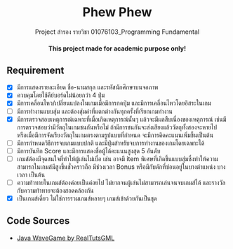 <h1 align="center">Phew Phew</h1>
<p align="center">Project สำรอง รายวิชา 01076103_Programming Fundamental</p>

<h4 align="center">This project made for academic purpose only!</h4>

## Requirement
- [X] มีการแสดงรายละเอียด ชื่อ-นามสกุล และรหัสนักศึกษาบนจอภาพ
- [X] ควบคุมโดยใช้คีย์บอร์ดไม่น้อยกว่า 4 ปุ่ม
- [X] มีการเคลื่อนไหว/เปลี่ยนแปลงในเกมเมื่อมีการกดปุ่ม และมีการเคลื่อนไหวโดยอิสระในเกม
- [ ] มีการทำงานแบบสุ่ม และต้องสุ่มค่าที่แตกต่างกันทุกครั้งที่เรียกเกมทำงาน
- [X] มีการตรวจสอบเหตุการณ์เฉพาะที่เมื่อเกิดเหตุการณ์นั้นๆ แล้วจะมีผลสืบเนื่องของเหตุการณ์ เช่นมีการตรวจสอบว่ามีวัตถุในเกมชนกันหรือไม่ ถ้ามีการชนกันจะส่งเสียงแล้ววัตถุทั้งสองจะหายไป หรือเมื่อมีการจัดเรียงวัตถุในเกมตรงตามรูปแบบที่กำหนด จะมีการคิดคะแนนเพิ่มขึ้นเป็นต้น
- [ ] มีการกำหนดวิธีการจบเกมแบบปกติ และมีปุ่มสำหรับจบการทำงานของเกมโดยเฉพาะได้
- [ ] มีการบันทึก Score และมีการแสดงชื่อผู้ได้คะแนนสูงสุด 5 อันดับ
- [ ] เกมส์ต้องมีจุดสนใจที่ทำให้ผู้เล่นไม่เบื่อ เช่น อาจมี item พิเศษที่เกิดขึ้นแบบสุ่มซึ่งทำให้ความสามารถในเกมส์มีสูงขึ้นชั่วคราวถือ มีช่วงเวลา Bonus หรือมีกับดักที่ซ่อนอยู่ในบางตำแหน่ง บางเวลา เป็นต้น
- [ ] ความท้าทายในเกมส์ต้องค่อยเป็นค่อยไป ไม่ยากจนผู้เล่นไม่สามารถเล่นจนจบเกมส์ได้ และรางวัลกับความท้าทายจะต้องสอดคล้องกัน
- [X] เป็นเกมส์เดี่ยว ไม่ใช่การรวมเกมส์หลายๆ เกมส์เข้าด้วยกันเป็นชุด

## Code Sources

- [Java WaveGame by RealTutsGML](https://www.youtube.com/playlist?list=PLWms45O3n--6TvZmtFHaCWRZwEqnz2MHa)
